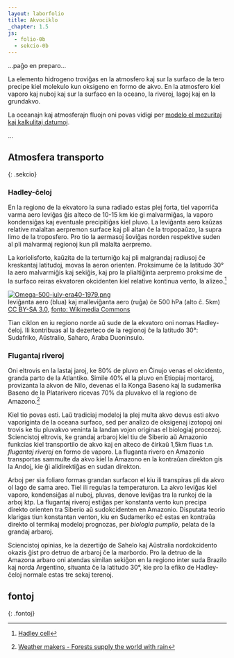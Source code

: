 ```yaml
---
layout: laborfolio
title: Akvociklo
_chapter: 1.5
js:
  - folio-0b
  - sekcio-0b
---
```


...paĝo en preparo...

La elemento hidrogeno troviĝas en la atmosfero kaj sur la surfaco de la tero precipe kiel molekulo kun oksigeno en formo de akvo. En la atmosfero kiel vaporo kaj nuboj kaj sur la surfaco en la oceano, la riveroj, lagoj kaj en la grundakvo.

La oceanajn kaj atmosferajn fluojn oni povas vidigi per [modelo el mezuritaj kaj kalkulitaj datumoj](https://earth.nullschool.net).

...

## Atmosfera transporto
{: .sekcio}

### Hadley-ĉeloj

En la regiono de la ekvatoro la suna radiado estas plej forta, tiel vaporriĉa varma aero leviĝas ĝis alteco de 10-15 km kie gi malvarmiĝas, la vaporo kondensiĝas kaj eventuale precipitiĝas kiel pluvo. La leviĝanta aero kaŭzas relative malaltan aerpremon surface kaj pli altan ĉe la tropopaŭzo, la supra limo de la troposfero. Pro tio la aermasoj ŝoviĝas norden respektive suden al pli malvarmaj regionoj kun pli malalta aerpremo. 

La koriolisforto, kaŭzita de la terturniĝo kaj pli malgrandaj radiusoj ĉe kreskantaj latitudoj, movas la aeron orienten. Proksimume ĉe la latitudo 30° la aero malvarmiĝis kaj sekiĝis, kaj pro la plialtiĝinta aerpremo proksime de la surfaco reiras ekvatoren okcidenten kiel relative kontinua vento, la alizeo.[^W1]

<p><a href="https://commons.wikimedia.org/wiki/File:Omega-500-july-era40-1979.png#/media/File:Omega-500-july-era40-1979.png"><img src="https://upload.wikimedia.org/wikipedia/commons/6/6b/Omega-500-july-era40-1979.png" alt="Omega-500-july-era40-1979.png"></a><br>
leviĝanta aero (blua) kaj malleviĝanta aero (ruĝa) ĉe 500 hPa (alto ĉ. 5km)
<br><a href="http://creativecommons.org/licenses/by-sa/3.0/" title="Creative Commons Attribution-Share Alike 3.0">CC BY-SA 3.0</a>, <a href="https://commons.wikimedia.org/w/index.php?curid=849148">fonto: Wikimedia Commons</a></p>

Tian ciklon en iu regiono norde aŭ sude de la ekvatoro oni nomas Hadley-ĉeloj. Ili kontribuas al la dezerteco de la regionoj ĉe la latitudo 30°: Sudafriko, Aŭstralio, Saharo, Araba Duoninsulo.
<!-- Cirkulantaj aermasoj transportantaj malsekecon cetere ekzistas ankaŭ pli norde kaj pli sude inter latitudoj 30°, 60° kaj la polusoj. -->

### Flugantaj riveroj

Oni eltrovis en la lastaj jaroj, ke 80% de pluvo en Ĉinujo venas el okcidento, granda parto de la Atlantiko. Simile 40% el la pluvo en Etiopiaj montaroj, provizanta la akvon de Nilo, devenas el la Konga Baseno kaj la sudamerika Baseno de la Platarivero ricevas 70% da pluvakvo el la regiono de Amazono.[^S1] 

Kiel tio povas esti. Laŭ tradiciaj modeloj la plej multa akvo devus esti akvo vaporiginta de la oceana surfaco, sed per analizo de oksigenaj izotopoj oni trovis ke tiu pluvakvo veninta la landan vojon originas el biologiaj procezoj. Sciencistoj eltrovis, ke grandaj arbaroj kiel tiu de Siberio aŭ Amazonio funkcias kiel transportilo de akvo kaj en alteco de ĉirkaŭ 1,5km fluas t.n. *flugantaj riveroj* en formo de vaporo. La fluganta rivero en Amazonio transportas sammulte da akvo kiel la Amazono en la kontraŭan direkton gis la Andoj, kie ĝi alidirektiĝas en sudan direkton.

Arboj per sia foliaro formas grandan surfacon el kiu ili transpiras pli da akvo ol lago de sama areo. Tiel ili regulas la temperaturon. La akvo leviĝas kiel vaporo, kondensiĝas al nuboj, pluvas, denove leviĝas tra la runkoj de la arboj ktp. La flugantaj riveroj estiĝas per konstanta vento kun precipa direkto orienten tra Siberio aŭ sudokcidenten en Amazonio. Disputata teorio klarigas tiun konstantan venton, kiu en Sudameriko eĉ estas en kontraŭa direkto ol termikaj modeloj prognozas, per *biologia pumpilo*, pelata de la grandaj arbaroj.

Sciencistoj opinias, ke la dezertiĝo de Sahelo kaj Aŭstralia nordokcidento okazis ĝist pro detruo de arbaroj ĉe la marbordo. Pro la detruo de la Amazona arbaro oni atendas similan sekiĝon en la regiono inter suda Brazilo kaj norda Argentino, situanta ĉe la latitudo 30°, kie pro la efiko de Hadley-ĉeloj normale estas tre sekaj terenoj.



## fontoj
{: .fontoj}

[^W1]: [Hadley cell](https://en.wikipedia.org/wiki/Hadley_cell)

[^W2]: [Flying river](https://en.wikipedia.org/wiki/Flying_river)

[^W3]: [Biotic pump](https://en.wikipedia.org/wiki/Biotic_pump)

[^S1]: [Weather makers - Forests supply the world with rain](https://www.science.org/content/article/controversial-russian-theory-claims-forests-don-t-just-make-rain-they-make-wind)